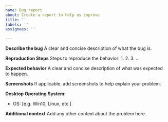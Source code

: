 ```yaml
---
name: Bug report
about: Create a report to help us improve
title: ''
labels: ''
assignees: ''

---
```


**Describe the bug**
A clear and concise description of what the bug is.

**Reproduction Steps**
Steps to reproduce the behavior:
1.
2.
3.
...

**Expected behavior**
A clear and concise description of what was expected to happen.

**Screenshots**
If applicable, add screenshots to help explain your problem.

**Desktop Operating System:**
 - OS: [e.g. Win10, Linux, etc.]

**Additional context**
Add any other context about the problem here.
